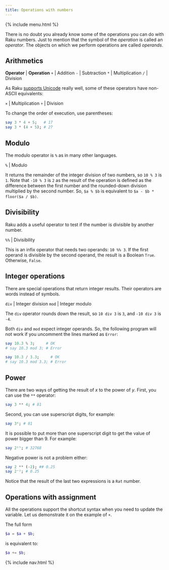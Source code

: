 ```yaml
---
title: Operations with numbers
---
```


{% include menu.html %}

There is no doubt you already know some of the operations you can do with Raku numbers. Just to mention that the symbol of the _operation_ is called an _operator_. The objects on which we perform operations are called _operands_.

## Arithmetics

**Operator** | **Operation**
`+` | Addition
`-` | Subtraction
`*` | Multiplication
`/` | Division

As Raku [supports Unicode](/essentials/on-unicode) really well, some of these operators have non-ASCII equivalents:

`×` | Multiplication
`÷` | Division

To change the order of execution, use parentheses:

```raku
say 3 * 4 + 5;   # 17
say 3 * (4 + 5); # 27
```

## Modulo

The modulo operator is `%` as in many other languages.

`%` | Modulo

It returns the remainder of the integer division of two numbers, so `10 % 3` is `1`. Note that `-10 % 3` is `2` as the result of the operation is defined as the difference between the first number and the rounded-down division multiplied by the second number. So, `$a % $b` is equivalent to `$a - $b * floor($a / $b)`.

## Divisibility

Raku adds a useful operator to test if the number is divisible by another number.

`%%` | Divisibility

This is an infix operator that needs two operands: `10 %% 3`. If the first operand is divisible by the second operand, the result is a Boolean `True`. Otherwise, `False`.

## Integer operations

There are special operations that return integer results. Their operators are words instead of symbols.

`div` | Integer division
`mod` | Integer modulo

The `div` operator rounds down the result, so `10 div 3` is `3`, and `-10 div 3` is `-4`.

Both `div` and `mod` expect integer operands. So, the following program will not work if you uncomment the lines marked as `Error`:

```raku
say 10.3 % 3;     # OK
# say 10.3 mod 3; # Error

say 10.3 / 3.3;     # OK
# say 10.3 mod 3.3; # Error
```

## Power

There are two ways of getting the result of _x_ to the power of _y_. First, you can use the `**` operator:

```raku
say 3 ** 4; # 81
```

Second, you can use superscript digits, for example:

```raku
say 3⁴; # 81
```

It is possible to put more than one superscript digit to get the value of power bigger than 9. For example:

```raku
say 2¹⁵; # 32768
```

Negative power is not a problem either:

```raku
say 2 ** (-2); ## 0.25
say 2⁻²; # 0.25
```

Notice that the result of the last two expressions is a `Rat` number.

## Operations with assignment

All the operations support the shortcut syntax when you need to update the variable. Let us demonstrate it on the example of `+`.

The full form

```raku
$a = $a + $b;
```

is equivalent to:

```raku
$a += $b;
```

{% include nav.html %}
